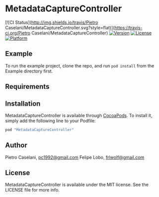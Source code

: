 # MetadataCaptureController

[![CI Status](http://img.shields.io/travis/Pietro Caselani/MetadataCaptureController.svg?style=flat)](https://travis-ci.org/Pietro Caselani/MetadataCaptureController)
[![Version](https://img.shields.io/cocoapods/v/MetadataCaptureController.svg?style=flat)](http://cocoapods.org/pods/MetadataCaptureController)
[![License](https://img.shields.io/cocoapods/l/MetadataCaptureController.svg?style=flat)](http://cocoapods.org/pods/MetadataCaptureController)
[![Platform](https://img.shields.io/cocoapods/p/MetadataCaptureController.svg?style=flat)](http://cocoapods.org/pods/MetadataCaptureController)

## Example

To run the example project, clone the repo, and run `pod install` from the Example directory first.

## Requirements

## Installation

MetadataCaptureController is available through [CocoaPods](http://cocoapods.org). To install
it, simply add the following line to your Podfile:

```ruby
pod "MetadataCaptureController"
```

## Author

Pietro Caselani, pc1992@gmail.com
Felipe Lobo, frlwolf@gmail.com

## License

MetadataCaptureController is available under the MIT license. See the LICENSE file for more info.

